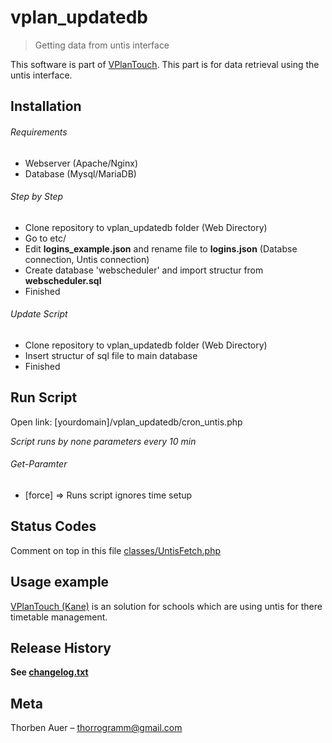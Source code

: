 # vplan_updatedb
> Getting data from untis interface

This software is part of [VPlanTouch](https://softatomos.com/kane/).
This part is for data retrieval using the untis interface.

## Installation

###### Requirements

- Webserver (Apache/Nginx)
- Database (Mysql/MariaDB)

###### Step by Step

- Clone repository to vplan_updatedb folder (Web Directory)
- Go to etc/
- Edit **logins_example.json** and rename file to **logins.json** (Databse connection, Untis connection) 
- Create database 'webscheduler' and import structur from **webscheduler.sql**
- Finished

###### Update Script
- Clone repository to vplan_updatedb folder (Web Directory)
- Insert structur of sql file to main database
- Finished

## Run Script

Open link: [yourdomain]/vplan_updatedb/cron_untis.php

*Script runs by none parameters every 10 min*

###### Get-Paramter
- [force] => Runs script ignores time setup

## Status Codes
Comment on top in this file [classes/UntisFetch.php](https://github.com/auerth/VPlanTouch/blob/master/vplan_updatedb/classes/UntisFetch.php)

## Usage example

[VPlanTouch (Kane)](https://softatomos.com/kane/) is an solution for schools which are using untis for there timetable management. 

## Release History

**See [changelog.txt](https://github.com/auerth/VPlanTouch/blob/master/vplan_updatedb/changelog.txt)**

## Meta

Thorben Auer – thorrogramm@gmail.com
